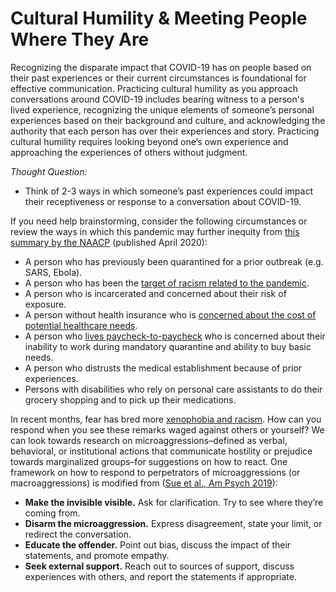 # Cultural Humility & Meeting People Where They Are

Recognizing the disparate impact that COVID-19 has on people based on their past experiences or their current circumstances is foundational for effective communication. Practicing cultural humility as you approach conversations around COVID-19 includes bearing witness to a person's lived experience, recognizing the unique elements of someone’s personal experiences based on their background and culture, and acknowledging the authority that each person has over their experiences and story. Practicing cultural humility requires looking beyond one’s own experience and approaching the experiences of others without judgment.

_Thought Question:_ 

* Think of 2-3 ways in which someone’s past experiences could impact their receptiveness or response to a conversation about COVID-19.

If you need help brainstorming, consider the following circumstances or review the ways in which this pandemic may further inequity from [this summary by the NAACP](https://naacp.org/wp-content/uploads/2020/04/Coronavirus-Equity-Considerations.pdf) \(published April 2020\):

* A person who has previously been quarantined for a prior outbreak \(e.g. SARS, Ebola\).
* A person who has been the [target of racism related to the pandemic](https://www.cbsnews.com/news/coronavirus-panic-fear-racism-attacks-against-asian-americans-world-us-restaurant-jing-fong/). 
* A person who is incarcerated and concerned about their risk of exposure.
* A person without health insurance who is [concerned about the cost of potential healthcare needs](https://www.kff.org/uninsured/fact-sheet/what-issues-will-uninsured-people-face-with-testing-and-treatment-for-covid-19/). 
* A person who [lives paycheck-to-paycheck](https://www.wbur.org/onpoint/2020/03/12/the-economic-impact-of-coronavirus) who is concerned about their inability to work during mandatory quarantine and ability to buy basic needs.  
* A person who distrusts the medical establishment because of prior experiences. 
* Persons with disabilities who rely on personal care assistants to do their grocery shopping and to pick up their medications.

In recent months, fear has bred more [xenophobia and racism](https://ajph.aphapublications.org/doi/abs/10.2105/AJPH.2020.305858). How can you respond when you see these remarks waged against others or yourself? We can look towards research on microaggressions–defined as verbal, behavioral, or institutional actions that communicate hostility or prejudice towards marginalized groups–for suggestions on how to react. One framework on how to respond to perpetrators of microaggressions \(or macroaggressions\) is modified from \([Sue et al., Am Psych 2019](https://www.ncbi.nlm.nih.gov/pubmed/30652905)\):

* **Make the invisible visible.** Ask for clarification. Try to see where they’re coming from.
* **Disarm the microaggression.** Express disagreement, state your limit, or redirect the conversation.
* **Educate the offender.** Point out bias, discuss the impact of their statements, and promote empathy.
* **Seek external support.** Reach out to sources of support, discuss experiences with others, and report the statements if appropriate.


